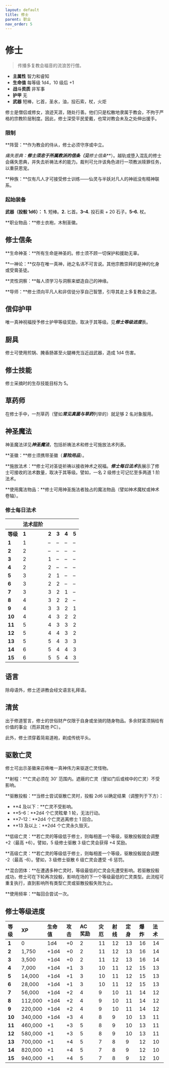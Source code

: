 ```yaml
---
layout: default
title: 修士
parent: 职业
nav_order: 5
---
```


# 修士

> 传播多复教会福音的流浪苦行僧。

- **主属性**	智力和睿知
- **生命值**	每等级 1d4，10 级后 +1
- **战斗资质**	非军事
- **护甲**	无
- **武器**	短棒，匕首，圣水，油，投石索，杖，火炬

修士是僧侣或修女，浪迹天涯，随处行善。他们只是松散地隶属于教会，不拘于严格的宗教阶层制度。因此，修士深受平民爱戴，也常对教会未及之处伸出援手。

### 限制

**阵营：**作为教会的侍从，修士必须守序或中立。

**痛失恩典：**修士须忠于所属教派的信条（见***修士信条***）。越轨或堕入混乱的修士会痛失恩典，并失去祈祷法术的能力。裁判可允许该角色进行一项教派赎罪任务，以重获恩宠。

**种族：**仅有凡人才可接受修士训练——仙灵与半妖对凡人的神祇没有精神联系。

### 起始装备

**武器（投骰 1d6）：** **1.** 短棒。**2.** 匕首。**3–4.** 投石索 + 20 石子。**5–6.** 杖。

**职业物品：**修士衣袍，木制圣徽。

## 修士信条

**生命神圣：**所有生命是神圣的。修士须不顾一切保护和援助无辜。

**一神论：**仅存在唯一真神，祂之名讳不可言说。其他宗教崇拜的是神的化身或受膏圣徒。

**灵性洞察：**每人须学习与洞察来塑造自己的神缘。

**导师：**修士须向平凡人和非信徒分享自己智慧，引导其走上多复教会之道。

## 信仰护甲

唯一真神祝福授予修士护甲等级奖励，取决于其等级。见***修士等级进度***表。

## 厨具

修士可使用煎锅、腌香肠甚至火腿棒充当近战武器，造成 1d4 伤害。

## 修士技能

修士采摘时的生存技能目标为 5。

## 草药师

在修士手中，一剂草药（譬如***常见真菌与草药***列举的）就足够 2 名对象服用。

## 神圣魔法

神圣魔法详见***神圣魔法***，包括祈祷法术和修士可施放法术列表。

**圣徽：**修士须携带圣徽（***冒险用品***）。

**施放法术：**修士可对圣徒祈祷以接收神术之祝福。***修士每日法术***表展示了修士可接收的法术数量，取决于其等级。譬如，一名 2 级修士可记忆至多两道 1 阶法术。

**使用魔法物品：**修士可用神圣施法者独占的魔法物品（譬如神术魔杖或神术卷轴）。

### 修士每日法术

|       | **法术层阶** |      |      |      |      |
| :---- | :--------- | :--- | :--- | :--- | :--- |
| **等级** | **1** | **2** | **3** | **4** | **5** |
| **1** | 1 | – | – | – | – |
| **2** | 2 | – | – | – | – |
| **3** | 2 | 1 | – | – | – |
| **4** | 2 | 2 | – | – | – |
| **5** | 3 | 2 | 1 | – | – |
| **6** | 3 | 2 | 2 | – | – |
| **7** | 3 | 3 | 2 | 1 | – |
| **8** | 4 | 3 | 2 | 2 | – |
| **9** | 4 | 3 | 3 | 2 | 1 |
| **10** | 4 | 4 | 3 | 2 | 2 |
| **11** | 5 | 4 | 3 | 3 | 2 |
| **12** | 5 | 4 | 4 | 3 | 2 |
| **13** | 5 | 5 | 4 | 3 | 3 |
| **14** | 6 | 5 | 4 | 4 | 3 |
| **15** | 6 | 5 | 5 | 4 | 3 |

## 语言

除母语外，修士还讲教会经文语言礼拜语。

## 清贫

出于修道誓言，修士的世俗财产仅限于自身或坐骑的随身物品。多余财富须捐给有价值的事业（而非其他 PC）。

此外，修士须穿着简易道袍，剃成传统平头。

## 驱散亡灵

修士可出示圣徽来召唤唯一真神伟力来驱逐亡灵怪物。

**射程：**亡灵必须在 30' 范围内。遮蔽的亡灵（譬如门后或棺中的亡灵）不受影响。

**驱散投骰：**当修士尝试驱散亡灵时，投骰 2d6 以确定结果（调整列于下方）：

- **4 及以下：**亡灵不受影响。
- **5–6：**2d4 个亡灵眩晕 1 轮，无法行动。
- **7–12：**2d4 个亡灵逃离修士 1 回合。
- **13 及以上：**2d4 个亡灵永久毁灭。

**低级亡灵：**若亡灵的等级低于修士，则每相差一个等级，驱散投骰就会调整 +2（最高 +6）。譬如，5 级修士驱散 3 级亡灵会获得 +4 奖励。

**高级亡灵：**若亡灵的等级低于修士，则每相差一个等级，驱散投骰就会调整 -2（最高 -6）。譬如，3 级修士驱散 6 级亡灵会遭受 -6 惩罚。

**混合团体：**在遭遇多种亡灵时，等级最低的亡灵会先遭受影响。若驱散投骰成功，修士可在下轮再次投骰，影响在场的下一个等级最低的亡灵类型。此流程可重复执行，直到影响所有类型亡灵或驱散投骰失败为止。

**使用频率：**每回合尝试一次。

## 修士等级进度

| **等级** | **XP** | **生命值** | **攻击** | **AC 奖励** | **灾厄** | **射线** | **定身** | **爆炸** | **法术** |
| :----- | :------ | :--------- | :----- | :------- | :--- | :--- | :--- | :---- | :---- |
| **1** | 0 | 1d4 | +0 | 2 | 11 | 12 | 13 | 16 | 14 |
| **2** | 1,750 | +1d4 | +0 | 2 | 11 | 12 | 13 | 16 | 14 |
| **3** | 3,500 | +1d4 | +0 | 2 | 11 | 12 | 13 | 16 | 14 |
| **4** | 7,000 | +1d4 | +1 | 3 | 10 | 11 | 12 | 15 | 13 |
| **5** | 14,000 | +1d4 | +1 | 3 | 10 | 11 | 12 | 15 | 13 |
| **6** | 28,000 | +1d4 | +1 | 3 | 10 | 11 | 12 | 15 | 13 |
| **7** | 56,000 | +1d4 | +2 | 4 | 9 | 10 | 11 | 14 | 12 |
| **8** | 112,000 | +1d4 | +2 | 4 | 9 | 10 | 11 | 14 | 12 |
| **9** | 220,000 | +1d4 | +2 | 4 | 9 | 10 | 11 | 14 | 12 |
| **10** | 340,000 | +1d4 | +3 | 4 | 8 | 9 | 10 | 13 | 11 |
| **11** | 460,000 | +1 | +3 | 5 | 8 | 9 | 10 | 13 | 11 |
| **12** | 580,000 | +1 | +3 | 5 | 8 | 9 | 10 | 13 | 11 |
| **13** | 700,000 | +1 | +4 | 5 | 7 | 8 | 9 | 12 | 10 |
| **14** | 820,000 | +1 | +4 | 5 | 7 | 8 | 9 | 12 | 10 |
| **15** | 940,000 | +1 | +4 | 5 | 7 | 8 | 9 | 12 | 10 |
